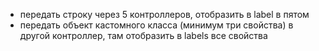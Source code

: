 - передать строку через 5 контроллеров, отобразить в label в пятом
- передать объект кастомного класса (минимум три свойства) в 
другой контроллер, там отобразить в labels все свойства
